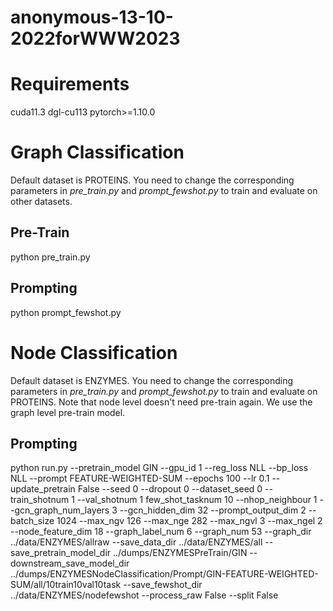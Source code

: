 # anonymous-13-10-2022forWWW2023

# Requirements
cuda11.3
dgl-cu113
pytorch>=1.10.0

# Graph Classification

Default dataset is PROTEINS. You need to change the corresponding parameters in *pre_train.py* and *prompt_fewshot.py* to train and evaluate on other datasets.
## Pre-Train
python pre_train.py 

## Prompting
python prompt_fewshot.py

# Node Classification
Default dataset is ENZYMES. You need to change the corresponding parameters in *pre_train.py* and *prompt_fewshot.py* to train and evaluate on PROTEINS.
Note that node level doesn't need pre-train again. We use the graph level pre-train model.

## Prompting
python run.py --pretrain_model GIN --gpu_id 1 --reg_loss NLL --bp_loss NLL --prompt FEATURE-WEIGHTED-SUM --epochs 100 --lr 0.1 --update_pretrain False --seed 0 --dropout 0 --dataset_seed 0 --train_shotnum 1 --val_shotnum 1 few_shot_tasknum 10 --nhop_neighbour 1 --gcn_graph_num_layers 3 --gcn_hidden_dim 32 --prompt_output_dim 2 --batch_size 1024 --max_ngv 126 --max_nge 282 --max_ngvl 3 --max_ngel 2 --node_feature_dim 18 --graph_label_num 6 --graph_num 53 --graph_dir ../data/ENZYMES/allraw --save_data_dir ../data/ENZYMES/all --save_pretrain_model_dir ../dumps/ENZYMESPreTrain/GIN --downstream_save_model_dir ../dumps/ENZYMESNodeClassification/Prompt/GIN-FEATURE-WEIGHTED-SUM/all/10train10val10task --save_fewshot_dir ../data/ENZYMES/nodefewshot --process_raw False --split False

